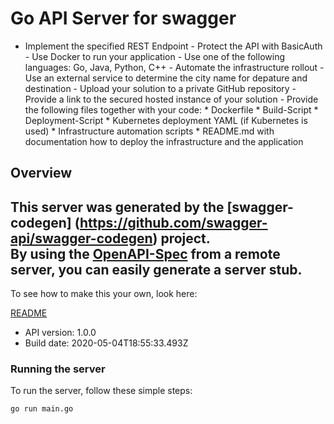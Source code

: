 # Go API Server for swagger

- Implement the specified REST Endpoint - Protect the API with BasicAuth - Use Docker to run your application - Use one of the following languages&#58; Go, Java, Python, C++ - Automate the infrastructure rollout - Use an external service to determine the city name for depature and destination - Upload your solution to a private GitHub repository - Provide a link to the secured hosted instance of your solution - Provide the following files together with your code&#58;   * Dockerfile   * Build-Script   * Deployment-Script   * Kubernetes deployment YAML (if Kubernetes is used)   * Infrastructure automation scripts   * README.md with documentation how to deploy the infrastructure and the application 

## Overview
This server was generated by the [swagger-codegen]
(https://github.com/swagger-api/swagger-codegen) project.  
By using the [OpenAPI-Spec](https://github.com/OAI/OpenAPI-Specification) from a remote server, you can easily generate a server stub.  
-

To see how to make this your own, look here:

[README](https://github.com/swagger-api/swagger-codegen/blob/master/README.md)

- API version: 1.0.0
- Build date: 2020-05-04T18:55:33.493Z


### Running the server
To run the server, follow these simple steps:

```
go run main.go
```

